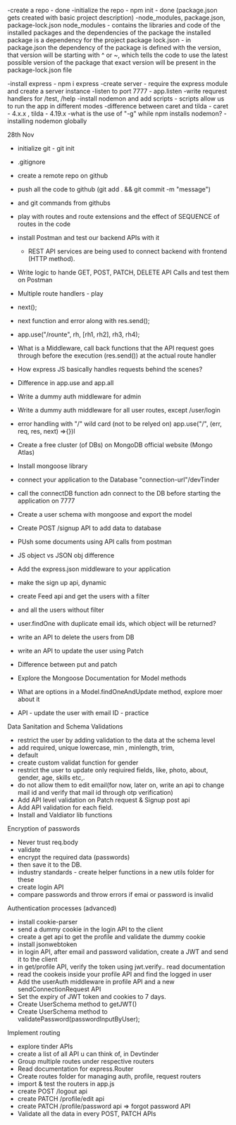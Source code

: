 -create a repo - done 
-initialize the repo - npm init - done (package.json gets created with basic project description)
-node_modules, package.json, package-lock.json 
    node_modules - contains the libraries and code of the installed packages and the dependencies of the package
    the installed package is a dependency for the project 
    package lock.json - in package.json the dependency of the package is defined with the version, that version will be 
    starting with ^ or ~, which tells the code to use the latest possible version of the package
    that exact version will be present in the package-lock.json file

-install express - npm i express
-create server - require the express module and create a server instance
-listen to port 7777 - app.listen
-write requrest handlers for /test, /help
-install nodemon and add scripts - scripts allow us to run the app in different modes
-difference between caret and tilda - caret - 4.x.x , tilda - 4.19.x
-what is the use of "-g" while npm installs nodemon? - installing nodemon globally 


28th Nov
- initialize git - git init
- .gitignore
- create a remote repo on github
- push all the code to github (git add . && git commit -m "message")
- and git commands from githubs
- play with routes and route extensions and the effect of SEQUENCE of routes in the code
- install Postman and test our backend APIs with it
  - REST API services are being used to connect backend with frontend (HTTP method).
- Write logic to hande GET, POST, PATCH, DELETE API Calls and test them on Postman

- Multiple route handlers - play 
- next();
- next function and error along with res.send();
- app.use("/rounte", rh, [rh1, rh2], rh3, rh4);
- What is a Middleware, call back functions that the API request goes through before the execution (res.send()) at the actual route handler
- How express JS basically handles requests behind the scenes?
- Difference in app.use and app.all
- Write a dummy auth middleware for admin
- Write a dummy auth middleware for all user routes, except /user/login
- error handling with "/" wild card (not to be relyed on)
  app.use("/", (err, req, res, next) =>{})l

- Create a free cluster (of DBs) on MongoDB official website (Mongo Atlas)
- Install mongoose library
- connect your application to the Database "connection-url"/devTinder
- call the connectDB function adn connect to the DB before starting the application on 7777
- Create a user schema with mongoose and export the model
- Create POST /signup API to add data to database
- PUsh some documents using API calls from postman

- JS object vs JSON obj difference
- Add the express.json middleware to your application
- make the sign up api, dynamic
- create Feed api and get the users with a filter 
- and all the users without filter
- user.findOne with duplicate email ids, which object will be returned?
- write an API to delete the users from DB
- write an API to update the user using Patch
- Difference between put and patch
- Explore the Mongoose Documentation for Model methods
- What are options in a Model.findOneAndUpdate method, explore moer about it
- API - update the user with email ID - practice

Data Sanitation and Schema Validations
- restrict the user by adding validation to the data at the schema level
 - add required, unique lowercase, min , minlength, trim,
 - default
- create custom validat function for gender
- restrict the user to update only reqiuired fields, like, photo, about, gender, age, skills etc,.
- do not allow them to edit email(for now, later on, write an api to change mail id and verify that mail id through otp verification)
- Add API level validation on Patch request & Signup post api
- Add API validation for each field.
- Install and Valdiator lib functions

Encryption of passwords
- Never trust req.body
- validate
- encrypt the required data (passwords)
- then save it to the DB.
- industry standards - create helper functions in a new utils folder for these
- create login API
- compare passwords and throw errors if emai or password is invalid

Authentication processes (advanced)
- install cookie-parser
- send a dummy cookie in the login API to the client
- create a get api to get the profile and validate the dummy cookie
- install jsonwebtoken
- in login API, after email and password validation, create a JWT and send it to the client
- in get/profile API, verify the token using jwt.verify.. read documentation
- read the cookeis inside your profile API and find the logged in user
- Add the userAuth middleware in profile API and a new sendConnectionRequest API
- Set the expiry of JWT token and cookies to 7 days.
- Create UserSchema method to getJWT()
- Create UserSchema method to validatePassword(passwordInputByUser);


Implement routing
- explore tinder APIs
- create a list of all API u can think of, in Devtinder
- Group multiple routes under respective routers
- Read documentation for express.Router
- Create routes folder for managing auth, profile, request routers
- import & test the routers in app.js
- create POST /logout api
- create PATCH /profile/edit api
- create PATCH /profile/password api => forgot password API
- Validate all the data in every POST, PATCH APIs

